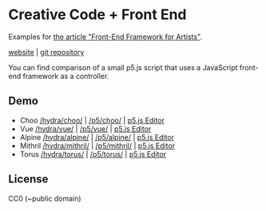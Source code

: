 Creative Code + Front End
========

Examples for [the article "Front-End Framework for Artists"](https://naotohieda.com/blog/front-end/).

[website](http://frontend4artists.glitches.me/) | [git repository](https://github.com/micuat/frontend4artists)

You can find comparison of a small p5.js script that uses a JavaScript front-end framework as a controller.

Demo
--------

* Choo [/hydra/choo/](/hydra/choo/) | [/p5/choo/](/p5/choo/) | [p5.js Editor](https://editor.p5js.org/micuat/sketches/rS8lvWxpH)
* Vue [/hydra/vue/](/hydra/vue/) | [/p5/vue/](/p5/vue/) | [p5.js Editor](https://editor.p5js.org/micuat/sketches/fz3W-BuDI)
* Alpine [/hydra/alpine/](/hydra/alpine/) | [/p5/alpine/](/p5/alpine/) | [p5.js Editor](https://editor.p5js.org/micuat/sketches/TDcwOji5h)
* Mithril [/hydra/mithril/](/hydra/mithril/) | [/p5/mithril/](/p5/mithril/) | [p5.js Editor](https://editor.p5js.org/micuat/sketches/-tSm0KGDE)
* Torus [/hydra/torus/](/hydra/torus/) | [/p5/torus/](/p5/torus/) | [p5.js Editor](https://editor.p5js.org/micuat/sketches/JBBkwVZsy)

License
--------

CC0 (~public domain)
